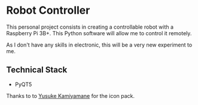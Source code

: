 # Robot Controller

This personal project consists in creating a controllable robot
with a Raspberry Pi 3B+. This Python software will allow me to 
control it remotely.

As I don't have any skills in electronic, this will be a very new
experiment to me.

## Technical Stack

- PyQT5

Thanks to to [Yusuke Kamiyamane](https://p.yusukekamiyamane.com/) for the icon pack.